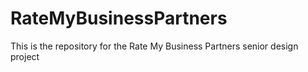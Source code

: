 # RateMyBusinessPartners
This is the repository for the Rate My Business Partners senior design project
